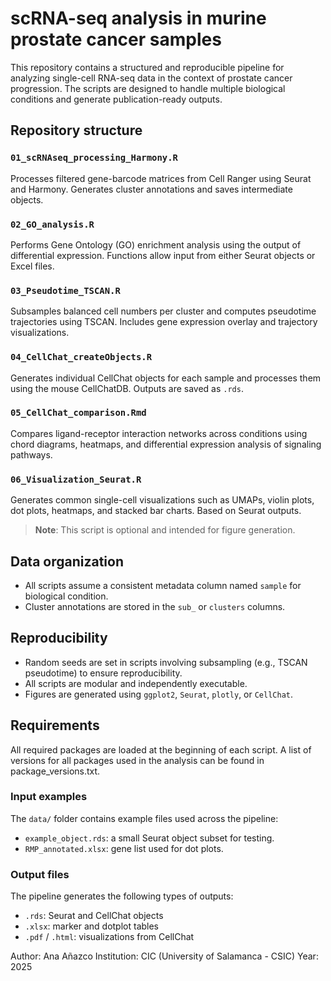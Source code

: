 # scRNA-seq analysis in murine prostate cancer samples
This repository contains a structured and reproducible pipeline for analyzing single-cell RNA-seq data in the context of prostate cancer progression. The scripts are designed to handle multiple biological conditions and generate publication-ready outputs.

## Repository structure

### `01_scRNAseq_processing_Harmony.R`

Processes filtered gene-barcode matrices from Cell Ranger using Seurat and Harmony. Generates cluster annotations and saves intermediate objects.

### `02_GO_analysis.R`

Performs Gene Ontology (GO) enrichment analysis using the output of differential expression. Functions allow input from either Seurat objects or Excel files.

### `03_Pseudotime_TSCAN.R`

Subsamples balanced cell numbers per cluster and computes pseudotime trajectories using TSCAN. Includes gene expression overlay and trajectory visualizations.

### `04_CellChat_createObjects.R`

Generates individual CellChat objects for each sample and processes them using the mouse CellChatDB. Outputs are saved as `.rds`.

### `05_CellChat_comparison.Rmd`

Compares ligand-receptor interaction networks across conditions using chord diagrams, heatmaps, and differential expression analysis of signaling pathways.

### `06_Visualization_Seurat.R`

Generates common single-cell visualizations such as UMAPs, violin plots, dot plots, heatmaps, and stacked bar charts. Based on Seurat outputs.

> **Note**: This script is optional and intended for figure generation.

## Data organization

* All scripts assume a consistent metadata column named `sample` for biological condition.
* Cluster annotations are stored in the `sub_` or `clusters` columns.

## Reproducibility

* Random seeds are set in scripts involving subsampling (e.g., TSCAN pseudotime) to ensure reproducibility.
* All scripts are modular and independently executable.
* Figures are generated using `ggplot2`, `Seurat`, `plotly`, or `CellChat`.

## Requirements

All required packages are loaded at the beginning of each script. A list of versions for all packages used in the analysis can be found in package_versions.txt.

### Input examples

The `data/` folder contains example files used across the pipeline:

* `example_object.rds`: a small Seurat object subset for testing.
* `RMP_annotated.xlsx`: gene list used for dot plots.

### Output files

The pipeline generates the following types of outputs:

* `.rds`: Seurat and CellChat objects
* `.xlsx`: marker and dotplot tables
* `.pdf` / `.html`: visualizations from CellChat

Author: Ana Añazco
Institution: CIC (University of Salamanca - CSIC)
Year: 2025

